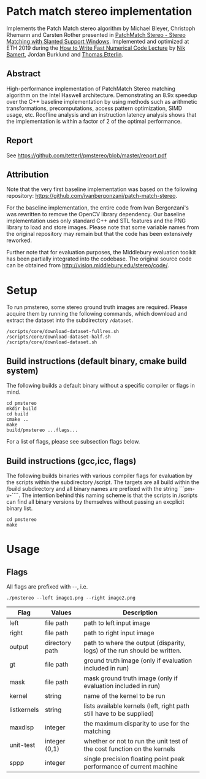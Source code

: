 # Patch match stereo implementation

Implements the Patch Match stereo algorithm by Michael Bleyer, Christoph Rhemann and Carsten Rother presented in [PatchMatch Stereo - Stereo Matching with Slanted Support Windows](https://microsoft.com/en-us/research/wp-content/uploads/2011/01/PatchMatchStereo_BMVC2011_6MB.pdf). Implemented and optimized at ETH 2019 during the [How to Write Fast Numerical Code Lecture](https://acl.inf.ethz.ch/teaching/fastcode/2019/) by [Nik Bamert](https://github.com/bamert), Jordan Burklund and [Thomas Etterlin](https://github.com/tetterl).

## Abstract

High-performance implementation of PatchMatch Stereo matching algorithm on the Intel Haswell architecture. Demonstrating an 8.9x speedup over the C++ baseline implementation by using methods such as arithmetic transformations, precomputations, access pattern optimization, SIMD usage, etc.
Roofline analysis and an instruction latency analysis shows that the implementation is within a factor of 2 of the optimal performance.

## Report

See https://github.com/tetterl/pmstereo/blob/master/report.pdf

## Attribution 
Note that the very first baseline implementation was based on the following repository: https://github.com/ivanbergonzani/patch-match-stereo.

For the baseline implementation, the entire code from Ivan Bergonzani's was rewritten to remove the OpenCV library dependency.
Our baseline implementation uses only standard C++ and STL features and the PNG library to load and store images.
Please note that some variable names from the original repository may remain but that the code has been extensively reworked.

Further note that for evaluation purposes, the Middlebury evaluation toolkit has been partially integrated into the codebase. The original
source code can be obtained from http://vision.middlebury.edu/stereo/code/. 


# Setup
To run pmstereo, some stereo ground truth images are required. Please acquire them by running the following commands,
which download and extract the dataset into the subdirectory ```/dataset```.

```
/scripts/core/download-dataset-fullres.sh 
/scripts/core/download-dataset-half.sh 
/scripts/core/download-dataset.sh 
```

## Build instructions (default binary, cmake build system)
The following builds a default binary without a specific compiler or flags in mind.

```
cd pmstereo
mkdir build
cd build
cmake ..
make
build/pmstereo ...flags... 
```
For a list of flags, please see subsection flags below.

## Build instructions (gcc,icc, flags)
The following builds binaries with various compiler flags for evaluation by the scripts within the subdirectory /script.
The targets are all build within the /build subdirectory and all binary names are prefixed with the string ```pm-v-````.
The intention behind this naming scheme is that the scripts in /scripts can find all binary versions by themselves without
passing an excplicit binary list.

```
cd pmstereo
make

```

# Usage 

## Flags 
All flags are prefixed with --, i.e. 

```
./pmstereo --left image1.png --right image2.png 
```

| Flag        | Values          | Description                                                               |
|-------------|-----------------|---------------------------------------------------------------------------|
| left        | file  path      | path to left input image                                                  |
| right       | file path       | path to right input image                                                 |
| output      | directory path  | path to where the output (disparity, logs) of the run should be written.  |
| gt          | file path       | ground truth image (only if evaluation included in run)                   |
| mask        | file path       | mask ground truth image (only if evaluation included in run)              |
| kernel      | string          | name of the kernel to be run                                              |
| listkernels | string          | lists available kernels (left, right path still have to be supplied)      |
| maxdisp     | integer         | the maximum disparity to use for the matching                             |
| unit-test   | integer (0,1)   | whether or not to run the unit test of the cost function on the kernels   |
| sppp        | integer         | single precision floating point peak performance of current machine       |


